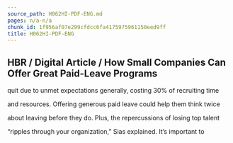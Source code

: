 ```yaml
---
source_path: H062HI-PDF-ENG.md
pages: n/a-n/a
chunk_id: 1f956af07e299cfdcc6fa4175975961150eed9ff
title: H062HI-PDF-ENG
---
```

## HBR / Digital Article / How Small Companies Can Offer Great Paid-Leave Programs

quit due to unmet expectations generally, costing 30% of recruiting time

and resources. Offering generous paid leave could help them think twice

about leaving before they do. Plus, the repercussions of losing top talent

“ripples through your organization,” Sias explained. It’s important to
